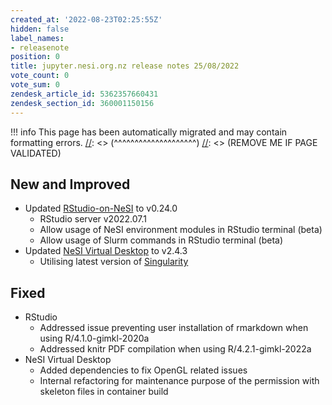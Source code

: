 ```yaml
---
created_at: '2022-08-23T02:25:55Z'
hidden: false
label_names:
- releasenote
position: 0
title: jupyter.nesi.org.nz release notes 25/08/2022
vote_count: 0
vote_sum: 0
zendesk_article_id: 5362357660431
zendesk_section_id: 360001150156
---
```




[//]: <> (REMOVE ME IF PAGE VALIDATED)
[//]: <> (vvvvvvvvvvvvvvvvvvvv)
!!! info
    This page has been automatically migrated and may contain formatting errors.
[//]: <> (^^^^^^^^^^^^^^^^^^^^)
[//]: <> (REMOVE ME IF PAGE VALIDATED)

<h2 id="ReleaseNotes-NewandImproved">New and Improved</h2>
<ul>
<li data-stringify-indent="0" data-stringify-border="0">
<span>Updated </span><a href="https://support.nesi.org.nz/hc/en-gb/articles/360004337836" target="_blank" rel="noopener">RStudio-on-NeSI</a><span> to v0.24.0</span>
<ul>
<li>RStudio server v2022.07.1</li>
<li>Allow usage of NeSI environment modules in RStudio terminal (beta)</li>
<li>Allow usage of Slurm commands in RStudio terminal (beta)</li>
</ul>
</li>
<li>
<span>Updated </span><a href="https://support.nesi.org.nz/hc/en-gb/articles/360001600235" target="_blank" rel="noopener">NeSI Virtual Desktop</a><span> to v2.4.3</span><br>
<ul>
<li data-stringify-indent="1" data-stringify-border="0">Utilising latest version of <a href="https://support.nesi.org.nz/hc/en-gb/articles/360001107916" target="_blank" rel="noopener"><span>Singularity</span></a><br><span></span>
</li>
</ul>
</li>
</ul>
<h2 id="ReleaseNotes-NewandImproved">Fixed</h2>
<ul>
<li>RStudio
<ul>
<li data-stringify-indent="0" data-stringify-border="0">Addressed issue preventing user installation of rmarkdown when using R/4.1.0-gimkl-2020a</li>
<li>Addressed knitr PDF compilation when using R/4.2.1-gimkl-2022a</li>
</ul>
</li>
<li>NeSI Virtual Desktop
<ul>
<li data-stringify-indent="1" data-stringify-border="0">Added dependencies to fix OpenGL related issues</li>
<li data-stringify-indent="1" data-stringify-border="0">Internal refactoring for maintenance purpose of the permission with skeleton files <span>in container build</span>
</li>
</ul>
</li>
</ul>
<div class="p-client_container">
<div class="p-client p-client--show-team-sidebar p-client--custom-titlebar p-client--toggle-larger-top-nav-bar">
<div class="p-workspace-layout" role="tabpanel" aria-label="NeSI">
<div class="p-workspace__secondary_view p-workspace__secondary_view--medium">
<div class="p-workspace__secondary_view_contents">
<div class="p-flexpane p-flexpane--iap1 p-flexpane--ia_details_popover" role="complementary" aria-label="Fil de discussion dans jupyterhub-dev" data-qa="threads_flexpane">
<div role="presentation">
<div class="p-flexpane__body p-threads_flexpane_container p-flexpane__body--light">
<div class="p-file_drag_drop__container p-threads_flexpane">
<div class="flex_one no_min_height" role="none">
<div id="CNB5QUEQ5-1661126028.272069-thread-list-threads-flexpane" role="presentation">
<div id="CNB5QUEQ5-1661126028.272069-thread-list-threads-flexpane" class="c-virtual_list c-virtual_list--scrollbar c-scrollbar" role="presentation">
<div class="c-scrollbar__hider" role="presentation" data-qa="slack_kit_scrollbar">
<div class="c-scrollbar__child" role="presentation">
<div class="c-virtual_list__scroll_container" tabindex="-1" role="list" data-qa="slack_kit_list" aria-label="Fil de discussion dans jupyterhub-dev (canal)">
<div id="CNB5QUEQ5-1661126028.272069-thread-list-threads-flexpane_1661216004.739929" class="c-virtual_list__item c-virtual_list__item--initial-activeitem" tabindex="0" role="listitem" data-qa="virtual-list-item" data-item-key="1661216004.739929">
<div class="c-message_kit__background c-message_kit__message c-message_kit__thread_message" role="presentation" data-qa="message_container" data-qa-unprocessed="false" data-qa-placeholder="false">
<div class="c-message_kit__hover" role="document" aria-roledescription="message" data-qa-hover="true">
<div class="c-message_kit__actions c-message_kit__actions--default">
<div class="c-message_kit__gutter">
<div class="c-message_kit__gutter__right" role="presentation" data-qa="message_content">
<div class="c-message_kit__blocks c-message_kit__blocks--rich_text">
<div class="c-message__message_blocks c-message__message_blocks--rich_text" data-qa="message-text">
<div class="p-block_kit_renderer" data-qa="block-kit-renderer">
<div class="p-block_kit_renderer__block_wrapper p-block_kit_renderer__block_wrapper--first">
<div class="p-rich_text_block" dir="auto"></div>
</div>
</div>
</div>
</div>
</div>
</div>
</div>
</div>
</div>
</div>
</div>
</div>
</div>
</div>
</div>
</div>
</div>
</div>
</div>
</div>
</div>
</div>
</div>
</div>
</div>